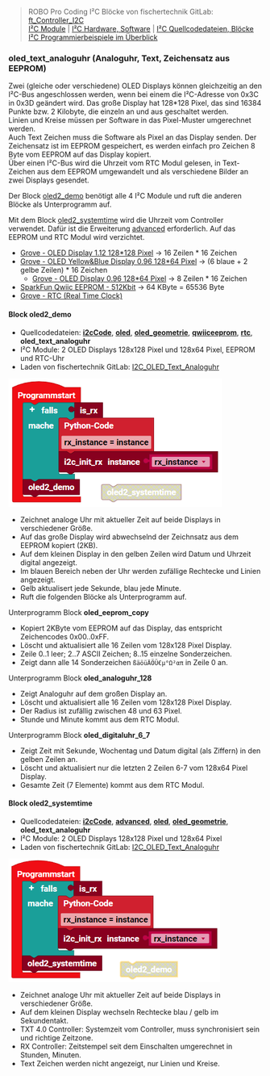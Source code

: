 
> ROBO Pro Coding I²C Blöcke von fischertechnik GitLab: [ft_Controller_I2C](https://git.fischertechnik-cloud.com/i2c/ft_Controller_I2C)\
> [I²C Module](https://elssner.github.io/ft-Controller-I2C/#tabelle-1) |
[I²C Hardware, Software](https://elssner.github.io/ft-Controller-I2C/#ic) |
[I²C Quellcodedateien, Blöcke](https://elssner.github.io/ft-Controller-I2C/#beschreibung-der-quellcodedateien-alphabetisch-geordnet)\
[I²C Programmierbeispiele im Überblick](../examples)


### oled_text_analoguhr (Analoguhr, Text, Zeichensatz aus EEPROM)

Zwei (gleiche oder verschiedene) OLED Displays können gleichzeitig an den I²C-Bus angeschlossen werden, wenn bei einem die I²C-Adresse von 0x3C in 0x3D geändert wird.
Das große Display hat 128*128 Pixel, das sind 16384 Punkte bzw. 2 Kilobyte, die einzeln an und aus geschaltet werden.\
Linien und Kreise müssen per Software in das Pixel-Muster umgerechnet werden.\
Auch Text Zeichen muss die Software als Pixel an das Display senden. Der Zeichensatz ist im EEPROM gespeichert, es werden einfach pro Zeichen 8 Byte vom EEPROM auf das Display kopiert.\
Über einen I²C-Bus wird die Uhrzeit vom RTC Modul gelesen, in Text-Zeichen aus dem EEPROM umgewandelt und als verschiedene Bilder an zwei Displays gesendet.

Der Block [oled2_demo](#block-oled2_demo) benötigt alle 4 I²C Module und ruft die anderen Blöcke als Unterprogramm auf.

Mit dem Block [oled2_systemtime](#block-oled2_systemtime) wird die Uhrzeit vom Controller verwendet. Dafür ist die Erweiterung [advanced](../#advancedpy) erforderlich. Auf das EEPROM und RTC Modul wird verzichtet.

* [Grove - OLED Display 1.12 128*128 Pixel](https://wiki.seeedstudio.com/Grove-OLED-Display-1.12-SH1107_V3.0) → 16 Zeilen * 16 Zeichen
* [Grove - OLED Yellow&Blue Display 0.96 128*64 Pixel](https://wiki.seeedstudio.com/Grove-OLED-Yellow&Blue-Display-0.96-SSD1315_V1.0) → (6 blaue + 2 gelbe Zeilen) * 16 Zeichen
  * [Grove - OLED Display 0.96 128*64 Pixel](https://wiki.seeedstudio.com/Grove-OLED_Display_0.96inch/) → 8 Zeilen * 16 Zeichen
* [SparkFun Qwiic EEPROM - 512Kbit](https://www.sparkfun.com/products/18355) → 64 KByte = 65536 Byte
* [Grove - RTC (Real Time Clock)](https://wiki.seeedstudio.com/Grove_High_Precision_RTC)


#### Block **oled2_demo**
* Quellcodedateien: **[i2cCode](../#i2ccodepy)**, **[oled](../#oledpy)**, **[oled_geometrie](../#oled_geometriepy)**, **[qwiiceeprom](../#qwiiceeprompy)**, **[rtc](../#rtcpy)**, **oled_text_analoguhr**
* I²C Module: 2 OLED Displays 128x128 Pixel und 128x64 Pixel, EEPROM und RTC-Uhr
* Laden von fischertechnik GitLab: [I2C_OLED_Text_Analoguhr](https://git.fischertechnik-cloud.com/i2c/I2C_OLED_Text_Analoguhr)

![](oled_text_analoguhr.png)

* Zeichnet analoge Uhr mit aktueller Zeit auf beide Displays in verschiedener Größe.
* Auf das große Display wird abwechselnd der Zeichnsatz aus dem EEPROM kopiert (2KB).
* Auf dem kleinen Display in den gelben Zeilen wird Datum und Uhrzeit digital angezeigt.
* Im blauen Bereich neben der Uhr werden zufällige Rechtecke und Linien angezeigt.
* Gelb aktualisert jede Sekunde, blau jede Minute.
* Ruft die folgenden Blöcke als Unterprogramm auf.

Unterprogramm Block **oled_eeprom_copy**
* Kopiert 2KByte vom EEPROM auf das Display, das entspricht Zeichencodes 0x00..0xFF.
* Löscht und aktualisiert alle 16 Zeilen vom 128x128 Pixel Display.
* Zeile 0..1 leer; 2..7 ASCII Zeichen; 8..15 einzelne Sonderzeichen.
* Zeigt dann alle 14 Sonderzeichen `ßäöüÄÖÜ€µ°Ω²απ` in Zeile 0 an.

Unterprogramm Block **oled_analoguhr_128**
* Zeigt Analoguhr auf dem großen Display an.
* Löscht und aktualisiert alle 16 Zeilen vom 128x128 Pixel Display.
* Der Radius ist zufällig zwischen 48 und 63 Pixel.
* Stunde und Minute kommt aus dem RTC Modul.

Unterprogramm Block **oled_digitaluhr_6_7**
* Zeigt Zeit mit Sekunde, Wochentag und Datum digital (als Ziffern) in den gelben Zeilen an.
* Löscht und aktualisiert nur die letzten 2 Zeilen 6-7 vom 128x64 Pixel Display.
* Gesamte Zeit (7 Elemente) kommt aus dem RTC Modul.



#### Block **oled2_systemtime**
* Quellcodedateien: **[i2cCode](../#i2ccodepy)**, **[advanced](../#advancedpy)**, **[oled](../#oledpy)**, **[oled_geometrie](../#oled_geometriepy)**, **oled_text_analoguhr**
* I²C Module: 2 OLED Displays 128x128 Pixel und 128x64 Pixel
* Laden von fischertechnik GitLab: [I2C_OLED_Text_Analoguhr](https://git.fischertechnik-cloud.com/i2c/I2C_OLED_Text_Analoguhr)

![](oled2_systemtime.png)

* Zeichnet analoge Uhr mit aktueller Zeit auf beide Displays in verschiedener Größe.
* Auf dem kleinen Display wechseln Rechtecke blau / gelb im Sekundentakt.
* TXT 4.0 Controller: Systemzeit vom Controller, muss synchronisiert sein und richtige Zeitzone.
* RX Controller: Zeitstempel seit dem Einschalten umgerechnet in Stunden, Minuten.
* Text Zeichen werden nicht angezeigt, nur Linien und Kreise.
